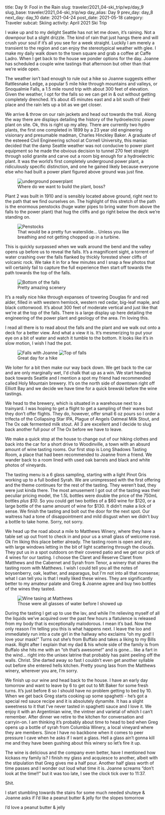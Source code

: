 title: Day 9: Fool in the Rain
slug: traveler/2021_04-ski_trip/wp/day_9
slug_base: traveler/2021_04-ski_trip/wp
day_alias: Day 9
prev_day: day_8
next_day: day_10
date: 2021-04-24
post_date: 2021-05-18
category: Traveler
subcat: Skiing
activity: April 2021 Ski Trip

I wake up and to my delight Seattle has not let me down, it’s raining. Not a downpour but a slight drizzle. The kind of rain that just hangs there and will crush your soul if it’s all you see for a week straight. Luckily I am merely a transient to the region and can enjoy the stereotypical weather with glee. I make my daily walk down to the town square and grab a coffee at Caffe Ladro. When I get back to the house we ponder options for the day. Joanne has scheduled a couple wine tastings that afternoon but other than that we’re wide open.

<div id="falls"></div>
The weather isn’t bad enough to rule out a hike so Joanne suggests either Rattlesnake Ledge, a popular 5 mile hike through mountains and valleys, or Snoqualmie Falls, a 1.5 mile round trip with about 300 feet of elevation. Given the weather, I opt for the falls so we can get in & out without getting completely drenched. It’s about 45 minutes east and a bit south of their place and the rain lets up a bit as we get closer.

We arrive & throw on our rain jackets and head out towards the trail. Along the way there are displays detailing the history of the hydroelectric power plant on site. Ok, this is right up my alley. There are currently two hydro plants, the first one completed in 1899 by a 23 year old engineering visionary and presumable madman, Charles Hinckley Baker. A graduate of the esteeed Civil Engineering school at Cornell University, this maniac decided that the damp Seattle weather was not conducive to power plant equipment so he made the obvious decision to tunnel 270 feet straight through solid granite and carve out a room big enough for a hydroelectric plant. It was the world’s first completely underground power plant, a ridiculously specific distinction, and one he gained likely because everyone else who had built a power plant figured above ground was just fine.

<div class="container">
  <figure class="figure">
      <img class="figure-img img-fluid rounded" src="/theme/images/traveler/2021_04-ski_trip/underground_powerplant.jpg" alt="underground powerplant">
    <figcaption class="figure-caption">Where do we want to build the plant, boss?</figcaption>
  </figure>
</div>

Plant 2 was built in 1910 and is sensibly located above ground, right next to the path that we find ourselves on. The highlight of this stretch of the path is the enormous penstocks (huge water pipes to bring water from above the falls to the power plant) that hug the cliffs and go right below the deck we’re standing on.

<figure class="figure">
  <img class="figure-img img-fluid rounded" src="/theme/images/traveler/2021_04-ski_trip/penstocks.jpg" alt="Penstocks">
  <figcaption class="figure-caption">That would be a pretty fun waterslide... Unless you like breathing and not getting chopped up in a turbine.</figcaption>
</figure>

This is quickly surpassed when we walk around the bend and the valley opens up before us to reveal the falls. It’s a magnificent sight, a torrent of water crashing over the falls flanked by thickly forested sheer cliffs of volcanic rock. We take it in for a few minutes and I snap a few photos that will certainly fail to capture the full experience then start off towards the path towards the top of the falls.

<figure class="figure">
  <img class="figure-img img-fluid rounded" src="/theme/images/traveler/2021_04-ski_trip/falls_bottom.jpg" alt="Bottom of the falls">
  <figcaption class="figure-caption">Pretty amazing scenery</figcaption>
</figure>

It’s a really nice hike through expanses of towering Douglas fir and red alder, filled in with western hemlock, western red cedar, big-leaf maple, and black cottonwood. It’s about 300 feet of moderate vertical and just like that we're at the top of the falls. There is a large display up here detailing the engineering of the power plant and geology of the area. I’m loving this.

I read all there is to read about the falls and the plant and we walk out onto a deck for a better view. And what a view it is. It’s mesmerizing to put your eye on a bit of water and watch it tumble to the bottom. It looks like it’s in slow motion, I wish I had the pot.

<figure class="figure">
  <img class="figure-img img-fluid rounded" src="/theme/images/traveler/2021_04-ski_trip/falls_with_jo.jpg" alt="Falls with Joanne">
  <img class="figure-img img-fluid mt-2 rounded" src="/theme/images/traveler/2021_04-ski_trip/top_of_falls.jpg" alt="Top of falls">
  <figcaption class="figure-caption">Great day for a hike</figcaption>
</figure>

<div id="holy-mountain"></div>

We loiter for a bit then make our way back down. We get back to the car and are only marginally wet, I'd chalk that up as a win. We start heading back towards Seattle and I mention a spot my friend had recommended called Holy Mountain brewery. It’s on the north side of downtown right off Elliott Bay and we decide we have time for a quick brewski before the wine tastings.

We head to the brewery, which is situated in a warehouse next to a trainyard. I was hoping to get a flight to get a sampling of their wares but they don’t offer flights. They do, however, offer small 6 oz pours so I order a trifecta of the Collapsing Star IPA, Plague of Angels Oatmeal Milk Stout, and The Ox oak fermented milk stout. All 3 are excellent and I decide to slug back another full pour of The Ox before we have to leave.

We make a quick stop at the house to change out of our hiking clothes and back into the car for a short drive to Woodinville, a town with an absurd amount of wine tasting rooms. Our first stop is Long Shadows Tasting Room, a place that had been recommended to Joanne from a friend. We wander back to a room lined with used oak barrels and black and white photos of vineyards.

The tasting menu is a 6 glass sampling, starting with a light Pinot Gris working up to a full bodied Syrah. We are unimpressed with the first offering and the theme continues for the rest of the tasting. They weren’t bad, they were just kinda there. The most amusement I got out of the tasting was their peculiar pricing model, the 1.5L bottles were double the price of the 750mL bottles *plus $10*. So you could get two bottles of a $60 wine for $120, or a large bottle of the same amount of wine for $130. It didn’t make a lick of sense. We finish the tasting and bolt out the door for the next spot. Our waitress had a tone of disappointment and mild disgust when we didn’t buy a bottle to take home. Sorry, not sorry.

We head up the road about a mile to Matthews Winery, where they have a table set up out front to check in and pour us a small glass of welcome rosé. Ok I’m liking this place better already. The tasting room is open and airy, with large windows letting in the bit of light scattering through the clouds. They put us in a spot outdoors on their covered patio and we get our pick of 4 wines for our tasting. I choose the Claret and Reserve Claret from Matthews and the Cabernet and Syrah from Tenor, a winery that shares the tasting room with Matthews. I wish I could tell you all the notes of boysenberry, oak, leather, and asparagus, but I'm not into all that nonsense; what I can tell you is that I really liked these wines. They are significantly better to my amateur palate and Greg & Joanne agree and buy two bottles of the wines they tasted.

<figure class="figure">
  <img class="figure-img img-fluid rounded" src="/theme/images/traveler/2021_04-ski_trip/matthews.jpg" alt="Wine tasing at Matthews">
  <figcaption class="figure-caption">Those were all glasses of water before I showed up</figcaption>
</figure>

During the tasting I get up to use the lav, and while I’m relieving myself of all the liquids we’ve acquired over the past few hours a flatulence is released from my body that is exceptionally malodorous. I mean it’s bad. Now the only reason I’m telling you this is what happens next. I leave the loo and immediately run into a cute girl in the hallway who exclaims “oh my god! I love your mask!” Turns out she’s from Buffalo and takes a liking to my Bills mask. Right after I explain that my dad & his whole side of the family is from Buffalo she hits me with an “oh that’s awesome!” and is gone… like a fart in the wind… right into the unisex latrine that probably has paint peeling off the walls. Christ. She darted away so fast I couldn’t even get another syllable out before she entered hells kitchen. Pretty young lass from the Matthews winery, wherever you are, I’m sorry.

We finish up our wine and head back to the house. I have an early day tomorrow and want to leave by 6 to get out to Mt Baker for some fresh turns. It’s just before 8 so I should have no problem getting to bed by 10. When we get back Greg starts cooking up some spaghetti - he’s got a special red sauce recipe and it is absolutely dynamite. It has a slight sweetness to it that I’ve never tasted in spaghetti sauce and I love it. We enjoy it with an Argentinian wine, the vintner and varietal of which I can’t remember. After dinner we retire to the kitchen for conversation and carryin-on. I am thinking it’s probably about time to head to bed when Greg opens up a bottle of syrah from Columbia Winery, a local vineyard where they are members. Since I have no backbone when it comes to peer pressure I cave when he asks if I want a glass. Hell a glass ain’t gonna kill me and they have been gushing about this winery so let’s fire it up.

The wine is delicious and the company even better, have I mentioned how kickass my family is? I finish my glass and acquiesce to another, albeit with the stipulation that Greg gives me a half pour. Another half glass worth of time passes and I wonder out loud what time it is. Joanne screams “don’t look at the time!!” but it was too late, I see the clock tick over to 11:37.

Shit.

I start stumbling towards the stairs for some much needed shuteye & Joanne asks if I’d like a peanut butter & jelly for the slopes tomorrow

I’d love a peanut butter & jelly